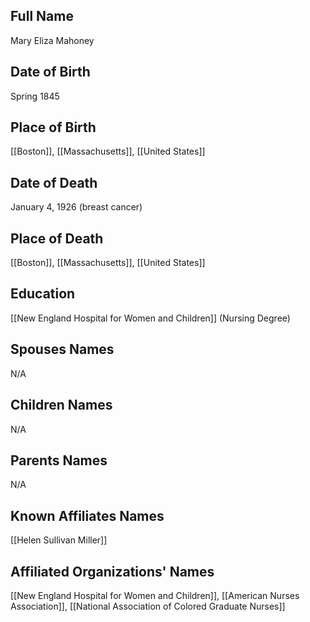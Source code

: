
## Full Name
Mary Eliza Mahoney

## Date of Birth
Spring 1845

## Place of Birth
[[Boston]], [[Massachusetts]], [[United States]]

## Date of Death
January 4, 1926 (breast cancer)

## Place of Death
[[Boston]], [[Massachusetts]], [[United States]]

## Education
[[New England Hospital for Women and Children]] (Nursing Degree)

## Spouses Names
N/A

## Children Names
N/A

## Parents Names
N/A

## Known Affiliates Names
[[Helen Sullivan Miller]]

## Affiliated Organizations' Names
[[New England Hospital for Women and Children]], [[American Nurses Association]], [[National Association of Colored Graduate Nurses]]